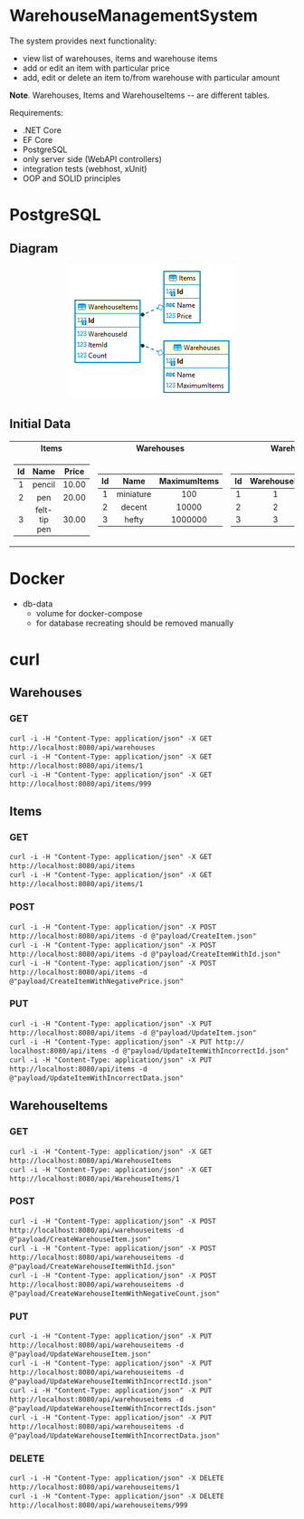 # WarehouseManagementSystem

The system provides next functionality:
- view list of warehouses, items and warehouse items
- add or edit an item with particular price
- add, edit or delete an item to/from warehouse with particular amount

**Note**. Warehouses, Items and WarehouseItems -- are different tables.

Requirements:
- .NET Core
- EF Core
- PostgreSQL
- only server side (WebAPI controllers)
- integration tests (webhost, xUnit)
- OOP and SOLID principles

# PostgreSQL
## Diagram

<p align="center">
 <img src="Diagram.png"/>
</p>

## Initial Data

<table>

 <tr>
  <th>Items</th>
  <th>Warehouses</th>
  <th>WarehouseItems</th>
 </tr>

 <tr>
  <td>

| Id | Name | Price |
|:--:|:----:|:-----:|
| 1 | pencil | 10.00
| 2 | pen | 20.00
| 3 | felt-tip pen | 30.00

  </td>
  <td>

| Id | Name | MaximumItems |
|:--:|:----:|:------------:|
| 1 | miniature | 100
| 2 | decent | 10000
| 3 | hefty | 1000000

  </td>
  <td>

| Id | WarehouseId | ItemId | Count |
|:--:|:-----------:|:------:|:------:
| 1 | 1 | 1 | 50
| 2 | 2 | 2 | 5000
| 3 | 3 | 3 | 500000

  </td>
 </tr> 

</table>

# Docker

- db-data
  - volume for docker-compose
  - for database recreating should be removed manually

# curl
## Warehouses
### GET
```
curl -i -H "Content-Type: application/json" -X GET http://localhost:8080/api/warehouses
curl -i -H "Content-Type: application/json" -X GET http://localhost:8080/api/items/1
curl -i -H "Content-Type: application/json" -X GET http://localhost:8080/api/items/999
```

## Items
### GET
```
curl -i -H "Content-Type: application/json" -X GET http://localhost:8080/api/items
curl -i -H "Content-Type: application/json" -X GET http://localhost:8080/api/items/1
```

### POST
```
curl -i -H "Content-Type: application/json" -X POST http://localhost:8080/api/items -d @"payload/CreateItem.json"
curl -i -H "Content-Type: application/json" -X POST http://localhost:8080/api/items -d @"payload/CreateItemWithId.json"
curl -i -H "Content-Type: application/json" -X POST http://localhost:8080/api/items -d @"payload/CreateItemWithNegativePrice.json"
```

### PUT
```
curl -i -H "Content-Type: application/json" -X PUT http://localhost:8080/api/items -d @"payload/UpdateItem.json"
curl -i -H "Content-Type: application/json" -X PUT http://
localhost:8080/api/items -d @"payload/UpdateItemWithIncorrectId.json"
curl -i -H "Content-Type: application/json" -X PUT http://localhost:8080/api/items -d @"payload/UpdateItemWithIncorrectData.json"
```

## WarehouseItems
### GET
```
curl -i -H "Content-Type: application/json" -X GET http://localhost:8080/api/WarehouseItems
curl -i -H "Content-Type: application/json" -X GET http://localhost:8080/api/WarehouseItems/1
```

### POST
```
curl -i -H "Content-Type: application/json" -X POST http://localhost:8080/api/warehouseitems -d @"payload/CreateWarehouseItem.json"
curl -i -H "Content-Type: application/json" -X POST http://localhost:8080/api/warehouseitems -d @"payload/CreateWarehouseItemWithId.json"
curl -i -H "Content-Type: application/json" -X POST http://localhost:8080/api/warehouseitems -d @"payload/CreateWarehouseItemWithNegativeCount.json"
```

### PUT
```
curl -i -H "Content-Type: application/json" -X PUT http://localhost:8080/api/warehouseitems -d @"payload/UpdateWarehouseItem.json"
curl -i -H "Content-Type: application/json" -X PUT http://localhost:8080/api/warehouseitems -d @"payload/UpdateWarehouseItemWithIncorrectId.json"
curl -i -H "Content-Type: application/json" -X PUT http://localhost:8080/api/warehouseitems -d @"payload/UpdateWarehouseItemWithIncorrectIds.json"
curl -i -H "Content-Type: application/json" -X PUT http://localhost:8080/api/warehouseitems -d @"payload/UpdateWarehouseItemWithIncorrectData.json"
```

### DELETE
```
curl -i -H "Content-Type: application/json" -X DELETE http://localhost:8080/api/warehouseitems/1
curl -i -H "Content-Type: application/json" -X DELETE http://localhost:8080/api/warehouseitems/999
```